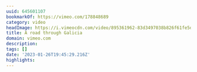 ```yaml
---
uuid: 645601107
bookmarkOf: https://vimeo.com/178848689
category: video
headImage: https://i.vimeocdn.com/video/895361962-83d3497038b826f61fe5d7dbaa259db428d2ee4cfa7dba7a6e73dd6e464e2e73-d_640
title: A road through Galicia
domain: vimeo.com
description: 
tags: []
date: '2023-01-26T19:45:29.216Z'
highlights: 
---
```



